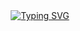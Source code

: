 <div align="center">
  <a href="https://git.io/typing-svg">
    <img src="https://readme-typing-svg.demolab.com?font=Fira+Code&pause=1000&color=2F81F7&multiline=true&width=1000&lines=Hello+there%2C+I+am+Caroline+a+full+stack+software+developer%F0%9F%91%8B" alt="Typing SVG" />
  </a>
</div>

